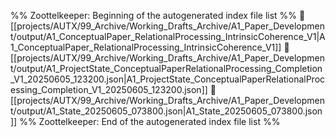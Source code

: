 %% Zoottelkeeper: Beginning of the autogenerated index file list  %%
📄 [[projects/AUTX/99_Archive/Working_Drafts_Archive/A1_Paper_Development/output/A1_ConceptualPaper_RelationalProcessing_IntrinsicCoherence_V1|A1_ConceptualPaper_RelationalProcessing_IntrinsicCoherence_V1]]
📄 [[projects/AUTX/99_Archive/Working_Drafts_Archive/A1_Paper_Development/output/A1_ProjectState_ConceptualPaperRelationalProcessing_Completion_V1_20250605_123200.json|A1_ProjectState_ConceptualPaperRelationalProcessing_Completion_V1_20250605_123200.json]]
📄 [[projects/AUTX/99_Archive/Working_Drafts_Archive/A1_Paper_Development/output/A1_State_20250605_073800.json|A1_State_20250605_073800.json]]
%% Zoottelkeeper: End of the autogenerated index file list  %%
